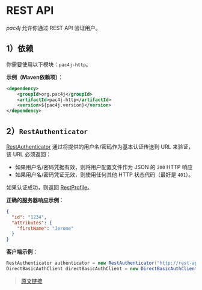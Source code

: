 # REST API

*pac4j* 允许你通过 REST API 验证用户。

## 1）依赖

你需要使用以下模块：`pac4j-http`。

**示例（Maven依赖项）**：

```xml
<dependency>
    <groupId>org.pac4j</groupId>
    <artifactId>pac4j-http</artifactId>
    <version>${pac4j.version}</version>
</dependency>
```

## 2）`RestAuthenticator`

[RestAuthenticator](https://github.com/pac4j/pac4j/blob/master/pac4j-http/src/main/java/org/pac4j/http/credentials/authenticator/RestAuthenticator.java) 通过将提供的用户名/密码作为基本认证传送到 URL 来验证，该 URL 必须返回：

- 如果用户名/密码凭据有效，则将用户配置文件作为 JSON 的 `200` HTTP 响应
- 如果用户名/密码凭证无效，则使用任何其他 HTTP 状态代码（最好是 `401`）。

如果认证成功，则返回 [RestProfile](https://github.com/pac4j/pac4j/blob/master/pac4j-http/src/main/java/org/pac4j/http/profile/RestProfile.java)。

**正确的服务器响应示例**：

```json
{
  "id": "1234",
  "attributes": {
    "firstName": "Jerome"
  }
}
```

**客户端示例**：

```java
RestAuthenticator authenticator = new RestAuthenticator("http://rest-api-url");
DirectBasicAuthClient directBasicAuthClient = new DirectBasicAuthClient(authenticator);
```

> [原文链接](https://www.pac4j.org/4.0.x/docs/authenticators/rest.html)